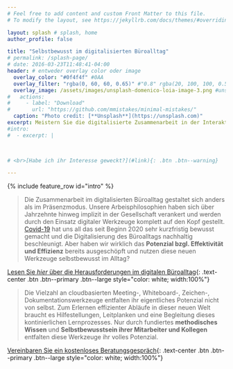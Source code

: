 ```yaml
---
# Feel free to add content and custom Front Matter to this file.
# To modify the layout, see https://jekyllrb.com/docs/themes/#overriding-theme-defaults

layout: splash # splash, home
author_profile: false

title: "Selbstbewusst im digitalisierten Büroalltag"
# permalink: /splash-page/
# date: 2016-03-23T11:48:41-04:00
header: # entweder overlay color oder image
  overlay_color: "#0f4f4f" #0AA
  overlay_filter: "rgba(0, 60, 60, 0.65)" #"0.8" rgba(20, 100, 100, 0.5), url(/assets/images/unsplash-image-2.jpg)
  overlay_image: /assets/images/unsplash-domenico-loia-image-3.png #unsplash-image-2.jpg
#   actions:
#     - label: "Download"
#       url: "https://github.com/mmistakes/minimal-mistakes/"
  caption: "Photo credit: [**Unsplash**](https://unsplash.com)"
excerpt: Meistern Sie die digitalisierte Zusammenarbeit in der Interaktion mit Kollegen und Kunden im Büro-, Projekt- und Meetingalltag! 
#intro: 
#  - excerpt: |


      
# <br>[Habe ich ihr Interesse geweckt?](#link){: .btn .btn--warning}

---
```


{% include feature_row id="intro" %}

> Die Zusammenarbeit im digitalisierten Büroalltag gestaltet sich anders als im Präsenzmodus. Unsere Arbeisphilosophien haben sich über Jahrzehnte hinweg implizit in der Gesellschaft verankert und werden durch den Einsatz digitaler Werkzeuge komplett auf den Kopf gestellt. 
> [Covid-19](https://de.wikipedia.org/wiki/COVID-19) hat uns all das seit Beginn 2020 sehr kurzfristig bewusst gemacht und die Digitalisierung des Büroalltags nachhaltig beschleunigt. Aber haben wir wirklich das __Potenzial bzgl. Effektivität und Effizienz__ bereits ausgeschöpft und nutzen diese neuen Werkzeuge selbstbewusst im Alltag? 
> 

[Lesen Sie _hier_ über die Herausforderungen im digitalen Büroalltag](/herausforderungen){: .text-center .btn .btn--primary .btn--large style="color: white; width:100%"}

> Die Vielzahl an cloudbasierten Meeting-, Whiteboard-, Zeichen-, Dokumentationswerkzeuge entfalten ihr eigentliches Potenzial nicht von selbst. Zum Erlernen effizienter Abläufe in dieser neuen Welt braucht es Hilfestellungen, Leitplanken und eine Begleitung dieses kontinierlichen Lernprozesses. Nur durch fundiertes __methodisches Wissen__ und __Selbstbewusstsein ihrer Mitarbeiter und Kollegen__ entfalten diese Werkzeuge ihr volles Potenzial.

[Vereinbaren Sie ein kostenloses Beratungsgespräch](/leistungen){: .text-center .btn .btn--primary .btn--large style="color: white; width:100%"}
